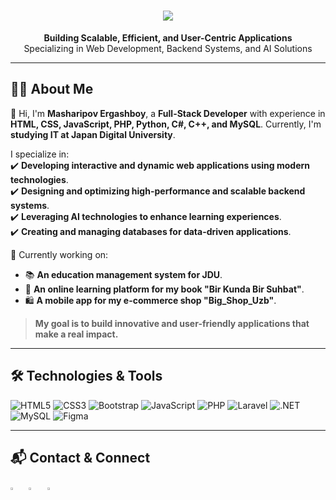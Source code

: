 <h1 align="center">
<a href="https://git.io/typing-svg">
    <img src="https://readme-typing-svg.herokuapp.com/?lines=Hello,+There!+%F0%9F%91%8B;This+I'm+Ergashboy+Masharipov....;Nice+to+meet+you!;Merhaba!+%F0%9F%91%8B;Ben+Masharipov+Ergashboy;Tan%C4%B1%C5%9Ft%C4%B1%C4%9F%C4%B1ma+memnun+oldum!;こんにちは!+%F0%9F%91%8B;Ergashboy+と+申します...;お会い+できて+嬉しいです!&center=true&size=30">
</a>
</h1>

<p align="center">
  <strong>Building Scalable, Efficient, and User-Centric Applications</strong><br>
  Specializing in Web Development, Backend Systems, and AI Solutions
</p>

---

## 👨‍💻 About Me

👋 Hi, I'm **Masharipov Ergashboy**, a **Full-Stack Developer** with experience in **HTML, CSS, JavaScript, PHP, Python, C#, C++, and MySQL**. Currently, I'm **studying IT at Japan Digital University**.  

I specialize in:  
✔️ **Developing interactive and dynamic web applications using modern technologies**.  
✔️ **Designing and optimizing high-performance and scalable backend systems**.  
✔️ **Leveraging AI technologies to enhance learning experiences**.  
✔️ **Creating and managing databases for data-driven applications**.  

🚀 Currently working on:  
- 📚 **An education management system for JDU**.  
- 📖 **An online learning platform for my book "Bir Kunda Bir Suhbat"**.  
- 🛍️ **A mobile app for my e-commerce shop "Big_Shop_Uzb"**.  

> **My goal is to build innovative and user-friendly applications that make a real impact.**  

---

## 🛠️ Technologies & Tools

![HTML5](https://img.shields.io/badge/HTML5-E34F26?style=for-the-badge&logo=html5&logoColor=white)
![CSS3](https://img.shields.io/badge/CSS3-1572B6?style=for-the-badge&logo=css3&logoColor=white)
![Bootstrap](https://img.shields.io/badge/Bootstrap-563D7C?style=for-the-badge&logo=bootstrap&logoColor=white)
![JavaScript](https://img.shields.io/badge/JavaScript-323330?style=for-the-badge&logo=javascript&logoColor=F7DF1E)
![PHP](https://img.shields.io/badge/PHP-777BB4?style=for-the-badge&logo=php&logoColor=white)
![Laravel](https://img.shields.io/badge/Laravel-FF2D20?style=for-the-badge&logo=laravel&logoColor=white)
![.NET](https://img.shields.io/badge/.NET-512BD4?style=for-the-badge&logo=dotnet&logoColor=white)
![MySQL](https://img.shields.io/badge/MySQL-005C84?style=for-the-badge&logo=mysql&logoColor=white)
![Figma](https://img.shields.io/badge/Figma-F24E1E?style=for-the-badge&logo=figma&logoColor=white)

---

## 📬 Contact & Connect  

 [<img src="https://img.icons8.com/color/48/000000/linkedin.png" width="3.5%"/>](www.linkedin.com/in/ergashboy-masharipov-b356a72b3)  &nbsp; [<img src="https://img.icons8.com/fluent/48/000000/instagram-new.png" width="3.5%"/>](https://www.instagram.com/iam_masharipov/)  &nbsp; <a href="mailto:ergashmasharipov88@gmail.com"> <img src="https://img.icons8.com/fluent/48/000000/gmail.png" width="3.5%"/>
